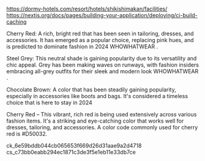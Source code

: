 https://dormy-hotels.com/resort/hotels/shikishimakan/facilities/
https://nextjs.org/docs/pages/building-your-application/deploying/ci-build-caching

Cherry Red: A rich, bright red that has been seen in tailoring, dresses, and accessories. It has emerged as a popular choice, replacing pink hues, and is predicted to dominate fashion in 2024​
WHOWHATWEAR
.

Steel Grey: This neutral shade is gaining popularity due to its versatility and chic appeal. Grey has been making waves on runways, with fashion insiders embracing all-grey outfits for their sleek and modern look​
WHOWHATWEAR
.

Chocolate Brown: A color that has been steadily gaining popularity, especially in accessories like boots and bags. It's considered a timeless choice that is here to stay in 2024​

Cherry Red – This vibrant, rich red is being used extensively across various fashion items. It's a striking and eye-catching color that works well for dresses, tailoring, and accessories. A color code commonly used for cherry red is #D50032.

ck_6e59bddb044cb065653f669d26d31aae9a2d4718
cs_c73bb0eabb294ec1871c3de3f5e1eb11e33db7ce
